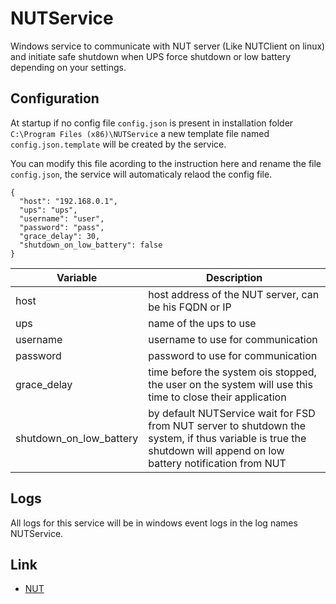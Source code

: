 # NUTService
Windows service to communicate with NUT server (Like NUTClient on linux) and initiate safe shutdown when UPS force shutdown or low battery depending on your settings.

## Configuration
At startup if no config file `config.json` is present in installation folder `C:\Program Files (x86)\NUTService` a new template file named `config.json.template` will be created by the service.

You can modify this file acording to the instruction here and rename the file `config.json`, the service will automaticaly relaod the config file.

```
{
  "host": "192.168.0.1",  
  "ups": "ups",
  "username": "user",
  "password": "pass",
  "grace_delay": 30,
  "shutdown_on_low_battery": false
}
```

| Variable | Description |
|---|---|
| host | host address of the NUT server, can be his FQDN or IP |
| ups | name of the ups to use |
| username | username to use for communication |
| password | password to use for communication |
| grace_delay | time before the system ois stopped, the user on the system will use this time to close their application |
| shutdown_on_low_battery | by default NUTService wait for FSD from NUT server to shutdown the system, if thus variable is true the shutdown will append on low battery notification from NUT |

## Logs
All logs for this service will be in windows event logs in the log names NUTService.

## Link
- [NUT](https://networkupstools.org/)
